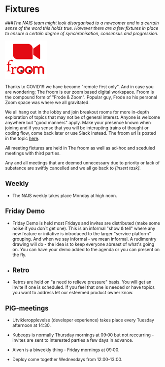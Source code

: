# Fixtures

###_The NAIS team might look disorganised to a newcomer and in a certain sense of the word this holds true. However there are a few fixtures in place to ensure a certain degree of synchronisation, consensus and progression._

![](/assets/froom.png)

 Thanks to COVID19 we have become "remote ~~first~~ only". And in case you are wondering; The froom is our zoom based digital workspace. Froom is the compound form of "Frode & Zoom". Popular guy, Frode so his personal Zoom space was where we all gravitated.

We all hang out in the lobby and join breakout rooms for more in-depth exploration of topics that may not be of general interest.
Anyone is welcome anywhere but "good manners" apply.
Make your presence known when joining and if you sense that you will be interupting trains of thought or coding flow, come back later or use Slack instead.
The froom url is posted in the topic [here](https://nav-it.slack.com/archives/G013UH65QQZ). 

All meeting fixtures are held in The froom as well as ad-hoc and sceduled meetings with third parties.

Any and all meetings that are deemed unnecessary due to priority or lack of substance are swiftly cancelled and we all go back to _[insert task]_.
	
## Weekly 

- The NAIS weekly takes place Monday at high noon.

 
## Friday Demo 

- Friday Demo is held most Fridays and invites are distributed (make some noise if you don´t get one). This is an informal "show & tell" where any new feature or initative is introduced to the larger "service platform" grouping. And when we say informal - we mean informal. A rudimentry drawing will do - the idea is to keep everyone abreast of what's going on. You can have your demo added to the agenda or you can present on the fly.

- ## Retro
 
- Retros are held on "a need to relieve pressure" basis. You will get an invite if one is scheduled. If you feel that one is needed or have topics you want to address let our esteemed product owner know. 

## PIG-meetings 
 
- Utvikleropplevelse (developer experience) takes place every Tuesday afternoon at 14:30. 

- Kubeops is normally Thursday mornings at 09:00 but not reccurring - invites are sent to interested parties a few days in advance.

- Aiven is a biweekly thing - Friday mornings at 09:00.

- Deploy come together Wednesdays from 12:00-13:00.